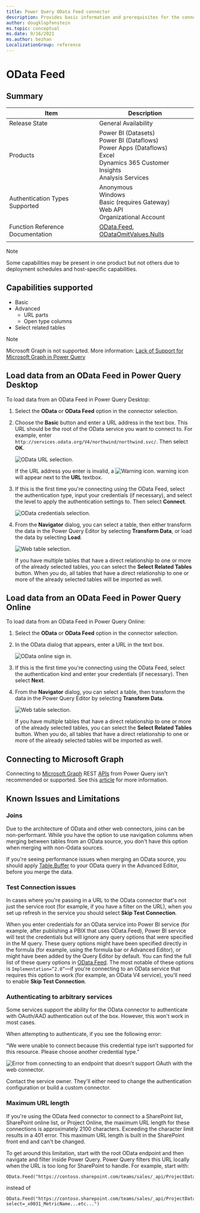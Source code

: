 ```yaml
---
title: Power Query OData Feed connector
description: Provides basic information and prerequisites for the connector, and instructions on how to connect to your data using the connector.
author: dougklopfenstein
ms.topic: conceptual
ms.date: 9/16/2021
ms.author: bezhan
LocalizationGroup: reference
---
```


# OData Feed

## Summary

| Item | Description |
| ---- | ----------- |
| Release State | General Availability |
| Products | Power BI (Datasets)<br/>Power BI (Dataflows)<br/>Power Apps (Dataflows)<br/>Excel<br/>Dynamics 365 Customer Insights<br/>Analysis Services |
| Authentication Types Supported | Anonymous<br/>Windows<br/>Basic (requires Gateway)<br/>Web API<br/>Organizational Account |
| Function Reference Documentation | [OData.Feed](/powerquery-m/odata-feed), [ODataOmitValues.Nulls](/powerquery-m/odataomitvalues-nulls) |
| | |

>[!Note]
>Some capabilities may be present in one product but not others due to deployment schedules and host-specific capabilities.

## Capabilities supported

* Basic
* Advanced
   * URL parts
   * Open type columns
* Select related tables

>[!Note]
> Microsoft Graph is not supported. More information: [Lack of Support for Microsoft Graph in Power Query](../connecting-to-graph.md)

## Load data from an OData Feed in Power Query Desktop

To load data from an OData Feed in Power Query Desktop:

1. Select the **OData** or **OData Feed** option in the connector selection. 

2. Choose the **Basic** button and enter a URL address in the text box. This URL should be the root of the OData service you want to connect to. For example, enter `http://services.odata.org/V4/northwind/northwind.svc/`. Then select **OK**.

   ![OData URL selection.](media/odata-feed/odata-basic-url.png)

   If the URL address you enter is invalid, a ![Warning icon.](../images/webwarning.png) warning icon will appear next to the **URL** textbox.

3. If this is the first time you're connecting using the OData Feed, select the authentication type, input your credentials (if necessary), and select the level to apply the authentication settings to. Then select **Connect**.

   ![OData credentials selection.](media/odata-feed/odata-sign-in.png)

4. From the **Navigator** dialog, you can select a table, then either transform the data in the Power Query Editor by selecting **Transform Data**, or load the data by selecting **Load**.

   ![Web table selection.](media/odata-feed/odata-navigator.png)

   If you have multiple tables that have a direct relationship to one or more of the already selected tables, you can select the **Select Related Tables** button. When you do, all tables that have a direct relationship to one or more of the already selected tables will be imported as well.

## Load data from an OData Feed in Power Query Online

To load data from an OData Feed in Power Query Online:

1. Select the **OData** or **OData Feed** option in the connector selection. 

2. In the OData dialog that appears, enter a URL in the text box.

   ![OData online sign in.](media/odata-feed/odata-online-sign-in.png)

3. If this is the first time you're connecting using the OData Feed, select the authentication kind and enter your credentials (if necessary). Then select **Next**.

4. From the **Navigator** dialog, you can select a table, then transform the data in the Power Query Editor by selecting **Transform Data**.

   ![Web table selection.](media/odata-feed/odata-navigator.png)

   If you have multiple tables that have a direct relationship to one or more of the already selected tables, you can select the **Select Related Tables** button. When you do, all tables that have a direct relationship to one or more of the already selected tables will be imported as well.

## Connecting to Microsoft Graph

Connecting to [Microsoft Graph](/graph/overview) REST [APIs](https://graph.microsoft.com) from Power Query isn't recommended or supported. See this [article](../connecting-to-graph.md) for more information.

## Known Issues and Limitations

### Joins

Due to the architecture of OData and other web connectors, joins can be non-performant. While you have the option to use navigation columns when merging between tables from an OData source, you don't have this option when merging with non-Odata sources.

If you're seeing performance issues when merging an OData source, you should apply [Table.Buffer](/powerquery-m/table-buffer) to your OData query in the Advanced Editor, before you merge the data.

### Test Connection issues

In cases where you're passing in a URL to the OData connector that's not just the service root (for example, if you have a filter on the URL), when you set up refresh in the service you should select **Skip Test Connection**.

When you enter credentials for an OData service into Power BI service (for example, after publishing a PBIX that uses OData.Feed), Power BI service will test the credentials but will ignore any query options that were specified in the M query. These query options might have been specified directly in the formula (for example, using the formula bar or Advanced Editor), or might have been added by the Query Editor by default. You can find the full list of these query options in [OData.Feed](/powerquery-m/odata-feed). The most notable of these options is `Implementation=”2.0”`&mdash;if you're connecting to an OData service that requires this option to work (for example, an OData V4 service), you'll need to enable **Skip Test Connection**.

### Authenticating to arbitrary services

Some services support the ability for the OData connector to authenticate with OAuth/AAD authentication out of the box. However, this won't work in most cases.

When attempting to authenticate, if you see the following error:

“We were unable to connect because this credential type isn’t supported for this resource. Please choose another credential type.”

   ![Error from connecting to an endpoint that doesn't support OAuth with the web connector.](../images/credential-type-not-supported.png)

Contact the service owner. They'll either need to change the authentication configuration or build a custom connector.

### Maximum URL length

If you're using the OData feed connector to connect to a SharePoint list, SharePoint online list, or Project Online, the maximum URL length for these connections is approximately 2100 characters. Exceeding the character limit results in a 401 error. This maximum URL length is built in the SharePoint front end and can't be changed.

To get around this limitation, start with the root OData endpoint and then navigate and filter inside Power Query. Power Query filters this URL locally when the URL is too long for SharePoint to handle. For example, start with:

```
OData.Feed("https://contoso.sharepoint.com/teams/sales/_api/ProjectData")
```

instead of

```
OData.Feed("https://contoso.sharepoint.com/teams/sales/_api/ProjectData/Projects?select=_x0031_MetricName...etc...")
```
